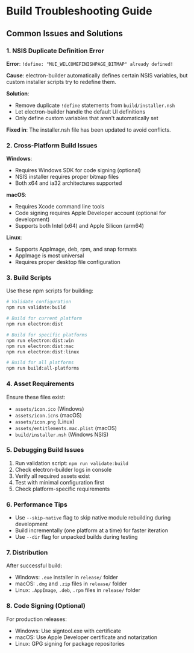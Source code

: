 # Build Troubleshooting Guide

## Common Issues and Solutions

### 1. NSIS Duplicate Definition Error

**Error**: `!define: "MUI_WELCOMEFINISHPAGE_BITMAP" already defined!`

**Cause**: electron-builder automatically defines certain NSIS variables, but custom installer scripts try to redefine them.

**Solution**: 
- Remove duplicate `!define` statements from `build/installer.nsh`
- Let electron-builder handle the default UI definitions
- Only define custom variables that aren't automatically set

**Fixed in**: The installer.nsh file has been updated to avoid conflicts.

### 2. Cross-Platform Build Issues

**Windows**:
- Requires Windows SDK for code signing (optional)
- NSIS installer requires proper bitmap files
- Both x64 and ia32 architectures supported

**macOS**:
- Requires Xcode command line tools
- Code signing requires Apple Developer account (optional for development)
- Supports both Intel (x64) and Apple Silicon (arm64)

**Linux**:
- Supports AppImage, deb, rpm, and snap formats
- AppImage is most universal
- Requires proper desktop file configuration

### 3. Build Scripts

Use these npm scripts for building:

```bash
# Validate configuration
npm run validate:build

# Build for current platform
npm run electron:dist

# Build for specific platforms
npm run electron:dist:win
npm run electron:dist:mac  
npm run electron:dist:linux

# Build for all platforms
npm run build:all-platforms
```

### 4. Asset Requirements

Ensure these files exist:
- `assets/icon.ico` (Windows)
- `assets/icon.icns` (macOS)
- `assets/icon.png` (Linux)
- `assets/entitlements.mac.plist` (macOS)
- `build/installer.nsh` (Windows NSIS)

### 5. Debugging Build Issues

1. Run validation script: `npm run validate:build`
2. Check electron-builder logs in console
3. Verify all required assets exist
4. Test with minimal configuration first
5. Check platform-specific requirements

### 6. Performance Tips

- Use `--skip-native` flag to skip native module rebuilding during development
- Build incrementally (one platform at a time) for faster iteration
- Use `--dir` flag for unpacked builds during testing

### 7. Distribution

After successful build:
- Windows: `.exe` installer in `release/` folder
- macOS: `.dmg` and `.zip` files in `release/` folder  
- Linux: `.AppImage`, `.deb`, `.rpm` files in `release/` folder

### 8. Code Signing (Optional)

For production releases:
- Windows: Use signtool.exe with certificate
- macOS: Use Apple Developer certificate and notarization
- Linux: GPG signing for package repositories